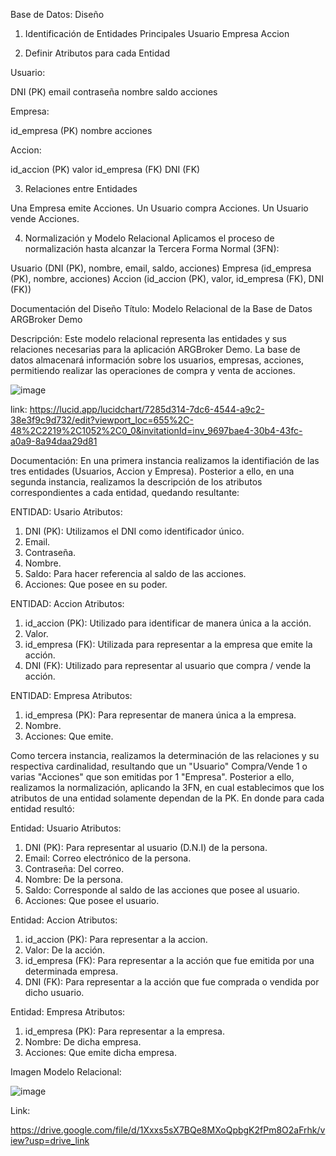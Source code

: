 Base de Datos: Diseño

1. Identificación de Entidades Principales
Usuario
Empresa
Accion


2. Definir Atributos para cada Entidad

Usuario:

DNI (PK)
email
contraseña
nombre
saldo
acciones

Empresa:

id_empresa (PK)
nombre
acciones

Accion:

id_accion (PK)
valor
id_empresa (FK)
DNI (FK)

3. Relaciones entre Entidades

Una Empresa emite Acciones.
Un Usuario compra Acciones.
Un Usuario vende Acciones.

4. Normalización y Modelo Relacional
Aplicamos el proceso de normalización hasta alcanzar la Tercera Forma Normal (3FN):

Usuario (DNI (PK), nombre, email, saldo, acciones)
Empresa (id_empresa (PK), nombre, acciones)
Accion (id_accion (PK), valor, id_empresa (FK), DNI (FK))

Documentación del Diseño
Título: Modelo Relacional de la Base de Datos ARGBroker Demo

Descripción: Este modelo relacional representa las entidades y sus relaciones necesarias para la aplicación ARGBroker Demo. La base de datos almacenará información sobre los usuarios, empresas, acciones, permitiendo realizar las operaciones de compra y venta de acciones.

![image](https://github.com/ISPC-Brokers/ISPC-Brokers/assets/171303582/6cbe5487-0ad1-4976-abce-96f934fa6195)

link: https://lucid.app/lucidchart/7285d314-7dc6-4544-a9c2-38e3f9c9d732/edit?viewport_loc=655%2C-48%2C2219%2C1052%2C0_0&invitationId=inv_9697bae4-30b4-43fc-a0a9-8a94daa29d81

Documentación:
En una primera instancia realizamos la identifiación de las tres entidades (Usuarios, Accion y Empresa). Posterior a ello, en una segunda instancia, realizamos la descripción de los atributos correspondientes a cada entidad, quedando resultante:

ENTIDAD: Usario
Atributos:
1) DNI (PK): Utilizamos el DNI como identificador único.
2) Email.
3) Contraseña.
4) Nombre.
5) Saldo: Para hacer referencia al saldo de las acciones.
6) Acciones: Que posee en su poder.

ENTIDAD: Accion
Atributos:
1) id_accion (PK): Utilizado para identificar de manera única a la acción.
2) Valor.
3) id_empresa (FK): Utilizada para representar a la empresa que emite la acción.
4) DNI (FK): Utilizado para representar al usuario que compra / vende la acción.

ENTIDAD: Empresa
Atributos:
1) id_empresa (PK): Para representar de manera única a la empresa.
2) Nombre.
3) Acciones: Que emite.

Como tercera instancia, realizamos la determinación de las relaciones y su respectiva cardinalidad, resultando que un "Usuario" Compra/Vende 1 o varias "Acciones" que son emitidas por 1 "Empresa".  Posterior a ello, realizamos la normalización, aplicando la 3FN, en cual establecimos que los atributos de una entidad solamente dependan de la PK. En donde para cada entidad resultó:
 
 Entidad: Usuario
 Atributos:
 1) DNI (PK): Para representar al usuario (D.N.I) de la persona.
 2) Email: Correo electrónico de la persona.
 3) Contraseña: Del correo.
 4) Nombre: De la persona.
 5) Saldo: Corresponde al saldo de las acciones que posee al usuario.
 6) Acciones: Que posee el usuario.

 Entidad: Accion
 Atributos:
 1) id_accion (PK): Para representar a la accion.
 2) Valor: De la acción.
 3) id_empresa (FK): Para representar a la acción que fue emitida por una determinada empresa.
 4) DNI (FK): Para representar a la acción que fue comprada o vendida por dicho usuario.

 Entidad: Empresa
 Atributos:
 1) id_empresa (PK): Para representar a la empresa.
 2) Nombre: De dicha empresa.
 3) Acciones: Que emite dicha empresa.

Imagen Modelo Relacional:

![image](https://github.com/ISPC-Brokers/ISPC-Brokers/assets/170479459/be579cc6-7dda-468f-839e-9c5c01d5fd56)

Link:

https://drive.google.com/file/d/1Xxxs5sX7BQe8MXoQpbgK2fPm8O2aFrhk/view?usp=drive_link
